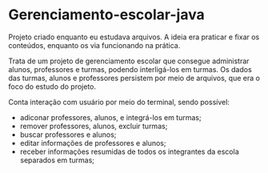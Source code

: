 # Gerenciamento-escolar-java
Projeto criado enquanto eu estudava arquivos. A ideia era praticar e fixar os conteúdos, enquanto os via funcionando na prática.

Trata de um projeto de gerenciamento escolar que consegue administrar alunos, professores e turmas, podendo interligá-los em turmas. Os dados das turmas, alunos e professores persistem por meio de arquivos, que era o foco do estudo do projeto.

Conta interação com usuário por meio do terminal, sendo possível:
<ul>
  <li>adiconar professores, alunos, e integrá-los em turmas;</li>
  <li>remover professores, alunos, excluir turmas;</li>
  <li>buscar professores e alunos;</li>
  <li>editar informações de professores e alunos;</li>
  <li>receber informações resumidas de todos os integrantes da escola separados em turmas;</li>
</ul>
